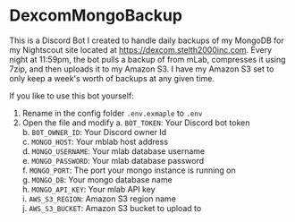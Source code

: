 # DexcomMongoBackup

This is a Discord Bot I created to handle daily backups of my MongoDB for my Nightscout site located at https://dexcom.stelth2000inc.com. Every night at 11:59pm, the bot pulls a backup of from mLab, compresses it using 7zip, and then uploads it to my Amazon S3. I have my Amazon S3 set to only keep a week's worth of backups at any given time.

If you like to use this bot yourself:
1. Rename in the config folder `.env.exmaple` to `.env`
2. Open the file and modify
  a. `BOT_TOKEN`: Your Discord bot token  
  b. `BOT_OWNER_ID`: Your Discord owner Id  
  c. `MONGO_HOST`: Your mblab host address  
  d. `MONGO_USERNAME`: Your mlab database username  
  e. `MONGO_PASSWORD`: Your mlab database password  
  f. `MONGO_PORT`: The port your mongo instance is running on  
  g. `MONGO_DB`: Your mongo database name  
  h. `MONGO_API_KEY`: Your mlab API key  
  i. `AWS_S3_REGION`: Amazon S3 region name  
  j. `AWS_S3_BUCKET`: Amazon S3 bucket to upload to
